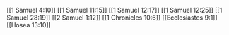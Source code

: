 [[1 Samuel 4:10]]
[[1 Samuel 11:15]]
[[1 Samuel 12:17]]
[[1 Samuel 12:25]]
[[1 Samuel 28:19]]
[[2 Samuel 1:12]]
[[1 Chronicles 10:6]]
[[Ecclesiastes 9:1]]
[[Hosea 13:10]]
